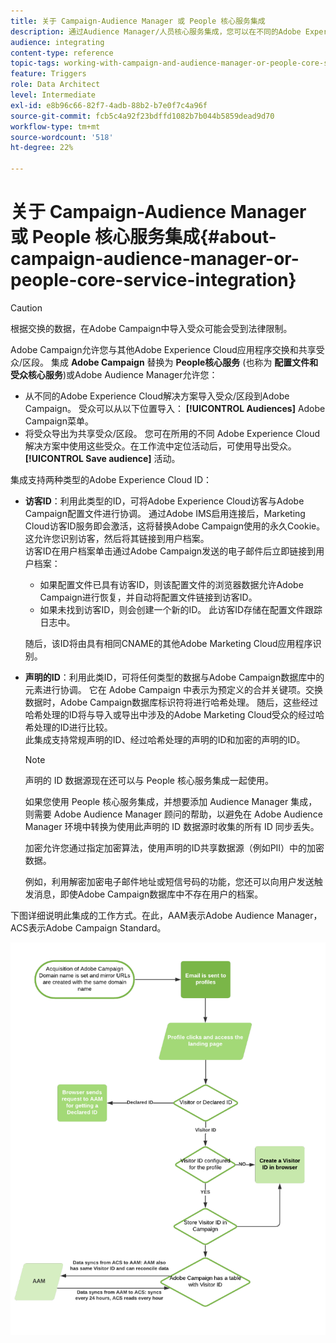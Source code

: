 ```yaml
---
title: 关于 Campaign-Audience Manager 或 People 核心服务集成
description: 通过Audience Manager/人员核心服务集成，您可以在不同的Adobe Experience Cloud解决方案中共享受众或区段。
audience: integrating
content-type: reference
topic-tags: working-with-campaign-and-audience-manager-or-people-core-service
feature: Triggers
role: Data Architect
level: Intermediate
exl-id: e8b96c66-82f7-4adb-88b2-b7e0f7c4a96f
source-git-commit: fcb5c4a92f23bdffd1082b7b044b5859dead9d70
workflow-type: tm+mt
source-wordcount: '518'
ht-degree: 22%

---
```


# 关于 Campaign-Audience Manager 或 People 核心服务集成{#about-campaign-audience-manager-or-people-core-service-integration}

>[!CAUTION]
>
>根据交换的数据，在Adobe Campaign中导入受众可能会受到法律限制。

Adobe Campaign允许您与其他Adobe Experience Cloud应用程序交换和共享受众/区段。 集成 **Adobe Campaign** 替换为 **People核心服务** (也称为 **配置文件和受众核心服务**)或Adobe Audience Manager允许您：

* 从不同的Adobe Experience Cloud解决方案导入受众/区段到Adobe Campaign。 受众可以从以下位置导入： **[!UICONTROL Audiences]** Adobe Campaign菜单。
* 将受众导出为共享受众/区段。 您可在所用的不同 Adobe Experience Cloud 解决方案中使用这些受众。在工作流中定位活动后，可使用导出受众。 **[!UICONTROL Save audience]** 活动。

集成支持两种类型的Adobe Experience Cloud ID：

* **访客ID**：利用此类型的ID，可将Adobe Experience Cloud访客与Adobe Campaign配置文件进行协调。 通过Adobe IMS启用连接后，Marketing Cloud访客ID服务即会激活，这将替换Adobe Campaign使用的永久Cookie。 这允许您识别访客，然后将其链接到用户档案。
  <br>访客ID在用户档案单击通过Adobe Campaign发送的电子邮件后立即链接到用户档案：
   * 如果配置文件已具有访客ID，则该配置文件的浏览器数据允许Adobe Campaign进行恢复，并自动将配置文件链接到访客ID。
   * 如果未找到访客ID，则会创建一个新的ID。 此访客ID存储在配置文件跟踪日志中。

  随后，该ID将由具有相同CNAME的其他Adobe Marketing Cloud应用程序识别。

* **声明的ID**：利用此类ID，可将任何类型的数据与Adobe Campaign数据库中的元素进行协调。 它在 Adobe Campaign 中表示为预定义的合并关键项。交换数据时，Adobe Campaign数据库标识符将进行哈希处理。 随后，这些经过哈希处理的ID将与导入或导出中涉及的Adobe Marketing Cloud受众的经过哈希处理的ID进行比较。
  <br>此集成支持常规声明的ID、经过哈希处理的声明的ID和加密的声明的ID。

  >[!NOTE]
  >
  >声明的 ID 数据源现在还可以与 People 核心服务集成一起使用。
  >
  >如果您使用 People 核心服务集成，并想要添加 Audience Manager 集成，则需要 Adobe Audience Manager 顾问的帮助，以避免在 Adobe Audience Manager 环境中转换为使用此声明的 ID 数据源时收集的所有 ID 同步丢失。


  加密允许您通过指定加密算法，使用声明的ID共享数据源（例如PII）中的加密数据。

  例如，利用解密加密电子邮件地址或短信号码的功能，您还可以向用户发送触发消息，即使Adobe Campaign数据库中不存在用户的档案。

下图详细说明此集成的工作方式。在此，AAM表示Adobe Audience Manager，ACS表示Adobe Campaign Standard。

![](assets/aam_diagram.png)
